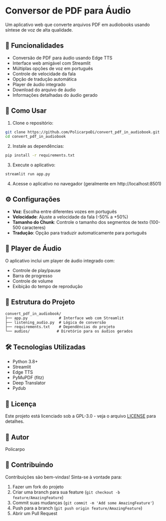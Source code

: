 # Conversor de PDF para Áudio

Um aplicativo web que converte arquivos PDF em audiobooks usando síntese de voz de alta qualidade.

## 🎯 Funcionalidades

- Conversão de PDF para áudio usando Edge TTS
- Interface web amigável com Streamlit
- Múltiplas opções de voz em português
- Controle de velocidade da fala
- Opção de tradução automática
- Player de áudio integrado
- Download do arquivo de áudio
- Informações detalhadas do áudio gerado

## 🚀 Como Usar

1. Clone o repositório:
```bash
git clone https://github.com/PolicarpoDi/convert_pdf_in_audiobook.git
cd convert_pdf_in_audiobook
```

2. Instale as dependências:
```bash
pip install -r requirements.txt
```

3. Execute o aplicativo:
```bash
streamlit run app.py
```

4. Acesse o aplicativo no navegador (geralmente em http://localhost:8501)

## ⚙️ Configurações

- **Voz**: Escolha entre diferentes vozes em português
- **Velocidade**: Ajuste a velocidade da fala (-50% a +50%)
- **Tamanho do Chunk**: Controle o tamanho dos segmentos de texto (100-500 caracteres)
- **Tradução**: Opção para traduzir automaticamente para português

## 🎵 Player de Áudio

O aplicativo inclui um player de áudio integrado com:
- Controle de play/pause
- Barra de progresso
- Controle de volume
- Exibição do tempo de reprodução

## 📁 Estrutura do Projeto

```
convert_pdf_in_audiobook/
├── app.py              # Interface web com Streamlit
├── listening_audio.py  # Lógica de conversão
├── requirements.txt    # Dependências do projeto
└── audios/            # Diretório para os áudios gerados
```

## 🛠️ Tecnologias Utilizadas

- Python 3.8+
- Streamlit
- Edge TTS
- PyMuPDF (fitz)
- Deep Translator
- Pydub

## 📝 Licença

Este projeto está licenciado sob a GPL-3.0 - veja o arquivo [LICENSE](LICENSE) para detalhes.

## 👤 Autor

Policarpo

## 🤝 Contribuindo

Contribuições são bem-vindas! Sinta-se à vontade para:
1. Fazer um fork do projeto
2. Criar uma branch para sua feature (`git checkout -b feature/AmazingFeature`)
3. Commit suas mudanças (`git commit -m 'Add some AmazingFeature'`)
4. Push para a branch (`git push origin feature/AmazingFeature`)
5. Abrir um Pull Request
